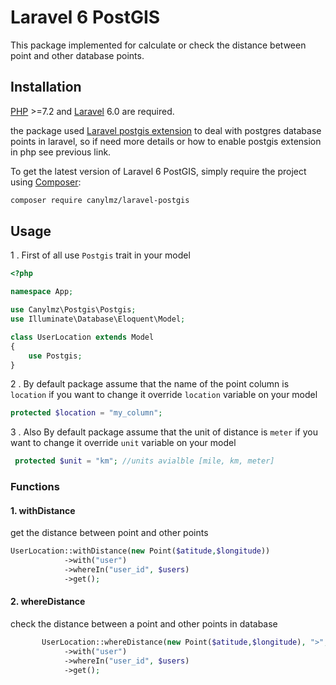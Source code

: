 # Laravel 6 PostGIS
This package implemented for calculate or check the distance between point and other database points.

## Installation

[PHP](https://php.net) >=7.2 and [Laravel](http://laravel.com) 6.0 are required.

the package used [Laravel postgis extension](https://github.com/njbarrett/laravel-postgis) to deal with postgres database points in laravel,
so if need more details or how to enable postgis extension in php see previous link.

To get the latest version of Laravel 6 PostGIS, simply require the project using [Composer](https://getcomposer.org):

```bash
composer require canylmz/laravel-postgis
```

## Usage

1 . First of all use `Postgis` trait in your model
```PHP
<?php

namespace App;

use Canylmz\Postgis\Postgis;
use Illuminate\Database\Eloquent\Model;

class UserLocation extends Model
{
    use Postgis;
}
```

2 . By default package assume that the name of the point column is `location` if you want to change it override `location` variable on your model
```PHP
protected $location = "my_column";
```

3 . Also By default package assume that the unit of distance is `meter` if you want to change it override `unit` variable on your model
```PHP
 protected $unit = "km"; //units avialble [mile, km, meter]
```

### Functions

#### 1. withDistance
get the distance between point and other points
```PHP
UserLocation::withDistance(new Point($atitude,$longitude))
            ->with("user")
            ->whereIn("user_id", $users)
            ->get();
```

#### 2. whereDistance
check the distance between a point and other points in database
```PHP
       UserLocation::whereDistance(new Point($atitude,$longitude), ">", 50)
            ->with("user")
            ->whereIn("user_id", $users)
            ->get();
```
